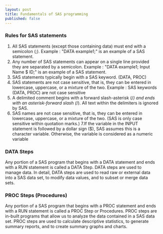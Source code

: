 ```yaml
---
layout: post
title: Fundamentals of SAS programming
published: false
---
```


### Rules for SAS statements

1. All SAS statements (except those containing data) must end with a semicolon (;). 
  Example : "DATA example1;" is an example of a SAS statement.
2. Any number of SAS statements can appear on a single line provided they are separated by a semicolon.
  Example : "DATA example1; Input Name $ ID;" is an example of a SAS statement.
3. SAS statements typically begin with a SAS keyword. (DATA, PROC)
4. SAS statements are not case sensitive, that is, they can be entered in lowercase, uppercase, or a mixture of the two.
  Example : SAS keywords (DATA, PROC) are not case sensitive
5. A delimited comment begins with a forward slash-asterisk (/*) and ends with an asterisk-forward slash (*/). All text within the            delimiters is ignored by SAS.  
6. SAS names are not case sensitive, that is, they can be entered in lowercase, uppercase, or a mixture of the two. (SAS is only case sensitive within quotation marks.)
7.If the variable in the INPUT statement is followed by a dollar sign ($), SAS assumes this is a character variable. Otherwise, the variable is considered as a numeric variable

### DATA Steps

Any portion of a SAS program that begins with a DATA statement and ends with a RUN statement is called a DATA Step. 
DATA steps are used to manage data.  In detail, DATA steps are used to read raw or external data into a SAS data set, to modify data values, and to subset or merge data sets.

### PROC Steps (Procedures)

Any portion of a SAS program that begins with a PROC statement and ends with a RUN statement is called a PROC Step or Procedures. 
PROC steps are in-built programs that allow us to analyze the data contained in a SAS data set. PROC steps are used to calculate descriptive statistics, to generate summary reports, and to create summary graphs and charts.



